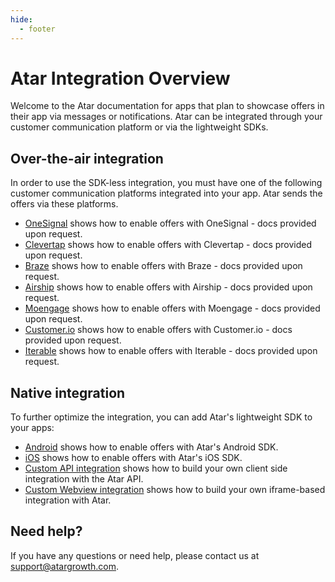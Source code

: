 ```yaml
---
hide:
  - footer
---
```

# Atar Integration Overview

Welcome to the Atar documentation for apps that plan to showcase offers in their app via messages or notifications. Atar can be integrated through your customer communication platform or via the lightweight SDKs.

## Over-the-air integration

In order to use the SDK-less integration, you must have one of the following customer communication platforms integrated into your app. Atar sends the offers via these platforms.

- [OneSignal](#) shows how to enable offers with OneSignal - docs provided upon request.
- [Clevertap](#) shows how to enable offers with Clevertap - docs provided upon request.
- [Braze](#) shows how to enable offers with Braze - docs provided upon request.
- [Airship](#) shows how to enable offers with Airship - docs provided upon request.
- [Moengage](#) shows how to enable offers with Moengage - docs provided upon request.
- [Customer.io](#) shows how to enable offers with Customer.io - docs provided upon request.
- [Iterable](#) shows how to enable offers with Iterable - docs provided upon request.

## Native integration

To further optimize the integration, you can add Atar's lightweight SDK to your apps:

- [Android](android-sdk.md) shows how to enable offers with Atar's Android SDK.
- [iOS](ios-sdk.md) shows how to enable offers with Atar's iOS SDK.
- [Custom API integration](custom-api.md) shows how to build your own client side integration with the Atar API.
- [Custom Webview integration](custom-iframe.md) shows how to build your own iframe-based integration with Atar.

## Need help?

If you have any questions or need help, please contact us at [support@atargrowth.com](mailto:support@atargrowth.com).